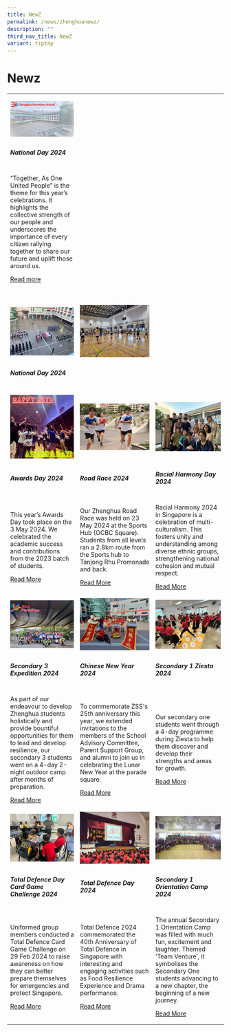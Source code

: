 ```yaml
---
title: NewZ
permalink: /news/zhenghuanewz/
description: ""
third_nav_title: NewZ
variant: tiptap
---
```

<h1>Newz</h1>
<table style="minWidth: 75px">
<colgroup>
<col>
<col>
<col>
</colgroup>
<tbody>
<tr>
<td rowspan="1" colspan="1">
<p></p>
<div class="isomer-image-wrapper">
<img style="width: 100%" height="auto" width="100%" alt="" src="/images/01 Newz 2025 Pictures/ZSS_Zoom_Virtual_Background.png">
</div>
</td>
<td rowspan="1" colspan="1">
<p></p>
</td>
<td rowspan="1" colspan="1">
<p></p>
</td>
</tr>
<tr>
<td rowspan="1" colspan="1">
<h5>National Day 2024</h5>
</td>
<td rowspan="1" colspan="1">
<p></p>
</td>
<td rowspan="1" colspan="1">
<p></p>
</td>
</tr>
<tr>
<td rowspan="1" colspan="1">
<p>“Together, As One United People” is the theme for this year’s celebrations.
It highlights the collective strength of our people and underscores the
importance of every citizen rallying together to share our future and uplift
those around us.</p>
<p><a href="/national-day-2025/" rel="noopener nofollow" target="_blank">Read more</a>
</p>
</td>
<td rowspan="1" colspan="1">
<p></p>
</td>
<td rowspan="1" colspan="1">
<p></p>
</td>
</tr>
<tr>
<td rowspan="1" colspan="1">
<p></p>
</td>
<td rowspan="1" colspan="1">
<p></p>
</td>
<td rowspan="1" colspan="1">
<p></p>
</td>
</tr>
<tr>
<td rowspan="1" colspan="1">
<p></p>
<div class="isomer-image-wrapper">
<img style="width: 100%" height="auto" width="100%" alt="" src="/images/2024/ND202402.jpg">
</div>
</td>
<td rowspan="1" colspan="1">
<p></p>
<div class="isomer-image-wrapper">
<img style="width: 100%" height="auto" width="100%" alt="" src="/images/sf202404.jpg">
</div>
</td>
<td rowspan="1" colspan="1">
<p></p>
</td>
</tr>
<tr>
<td rowspan="1" colspan="1">
<h5>National Day 2024</h5>
</td>
<td rowspan="1" colspan="1">
<p></p>
</td>
<td rowspan="1" colspan="1">
<p></p>
</td>
</tr>
<tr>
<td rowspan="1" colspan="1">
<p></p>
<div class="isomer-image-wrapper">
<img style="width: 100%" height="auto" width="100%" alt="" src="/images/AD202401.jpg">
</div>
</td>
<td rowspan="1" colspan="1">
<p></p>
<div class="isomer-image-wrapper">
<img style="width: 100%" height="auto" width="100%" alt="" src="/images/rr202401.jpg">
</div>
</td>
<td rowspan="1" colspan="1">
<p></p>
<div class="isomer-image-wrapper">
<img style="width: 100%" height="auto" width="100%" alt="" src="/images/2024/RHD202401.jpg">
</div>
</td>
</tr>
<tr>
<td rowspan="1" colspan="1">
<h5>Awards Day 2024</h5>
</td>
<td rowspan="1" colspan="1">
<h5>Road Race 2024</h5>
</td>
<td rowspan="1" colspan="1">
<h5>Racial Harmony Day 2024</h5>
</td>
</tr>
<tr>
<td rowspan="1" colspan="1">
<p>This year’s Awards Day took place on the 3 May 2024. We celebrated the
academic success and contributions from the 2023 batch of students.</p>
<p></p>
<p><a href="/awards-day-2024/" rel="noopener noreferrer nofollow" target="_blank">Read More</a>
</p>
</td>
<td rowspan="1" colspan="1">
<p>Our Zhenghua Road Race was held on 23 May 2024 at the Sports Hub (OCBC
Square). Students from all levels ran a 2.8km route from the Sports hub
to Tanjong Rhu Promenade and back.</p>
<p></p>
<p><a href="/zhenghua-road-race-2024/" rel="noopener noreferrer nofollow" target="_blank">Read More</a>
</p>
</td>
<td rowspan="1" colspan="1">
<p>Racial Harmony 2024 in Singapore is a celebration of multi-culturalism.
This fosters unity and understanding among diverse ethnic groups, strengthening
national cohesion and mutual respect.</p>
<p></p>
<p><a href="/racial-harmony-day-2024/" rel="noopener noreferrer nofollow" target="_blank">Read More</a>
</p>
</td>
</tr>
<tr>
<td rowspan="1" colspan="1">
<div class="isomer-image-wrapper">
<img style="width: 100%" height="auto" width="100%" alt="" src="/images/Sec_3_Expd_4.jpg">
</div>
</td>
<td rowspan="1" colspan="1">
<div class="isomer-image-wrapper">
<img style="width: 100%" height="auto" width="100%" alt="" src="/images/cny2404.jpg">
</div>
</td>
<td rowspan="1" colspan="1">
<div class="isomer-image-wrapper">
<img style="width: 100%" height="auto" width="100%" alt="" src="/images/ziesta2407.jpg">
</div>
</td>
</tr>
<tr>
<td rowspan="1" colspan="1">
<h5>Secondary 3 Expedition 2024</h5>
</td>
<td rowspan="1" colspan="1">
<h5>Chinese New Year 2024</h5>
</td>
<td rowspan="1" colspan="1">
<h5>Secondary 1 Ziesta 2024</h5>
</td>
</tr>
<tr>
<td rowspan="1" colspan="1">
<p>As part of our endeavour to develop Zhenghua students holistically and
provide bountiful opportunities for them to lead and develop resilience,
our secondary 3 students went on a 4-day 2-night outdoor camp after months
of preparation.</p>
<p></p>
<p><a href="/sec-3-expedition-2024/" rel="noopener noreferrer nofollow" target="_blank">Read More</a>
</p>
</td>
<td rowspan="1" colspan="1">
<p>To commemorate ZSS's 25th anniversary this year, we extended invitations
to the members of the School Advisory Committee, Parent Support Group,
and alumni to join us in celebrating the Lunar New Year at the parade square.</p>
<p></p>
<p><a href="/chinese-new-year-2024/" rel="noopener noreferrer nofollow" target="_blank">Read More</a>
</p>
</td>
<td rowspan="1" colspan="1">
<p>Our secondary one students went through a 4-day programme during Ziesta
to help them discover and develop their strengths and areas for growth.</p>
<p></p>
<p><a href="/secondary-1-ziesta-2024/" rel="noopener noreferrer nofollow" target="_blank">Read More</a>
</p>
</td>
</tr>
<tr>
<td rowspan="1" colspan="1">
<div class="isomer-image-wrapper">
<img style="width: 100%" height="auto" width="100%" alt="" src="/images/tdcg2401.jpg">
</div>
</td>
<td rowspan="1" colspan="1">
<div class="isomer-image-wrapper">
<img style="width: 100%" height="auto" width="100%" alt="" src="/images/TD202406.jpg">
</div>
</td>
<td rowspan="1" colspan="1">
<div class="isomer-image-wrapper">
<img style="width: 100%" height="auto" width="100%" alt="" src="/images/sec1orient2404.jpg">
</div>
</td>
</tr>
<tr>
<td rowspan="1" colspan="1">
<h5>Total Defence Day Card Game Challenge 2024</h5>
</td>
<td rowspan="1" colspan="1">
<h5>Total Defence Day 2024</h5>
</td>
<td rowspan="1" colspan="1">
<h5>Secondary 1 Orientation Camp 2024</h5>
</td>
</tr>
<tr>
<td rowspan="1" colspan="1">
<p>Uniformed group members conducted a Total Defence Card Game Challenge
on 29 Feb 2024 to raise awareness on how they can better prepare themselves
for emergencies and protect Singapore.</p>
<p></p>
<p><a href="/td2024card/" rel="noopener noreferrer nofollow" target="_blank">Read More</a>
</p>
</td>
<td rowspan="1" colspan="1">
<p>Total Defence 2024 commemorated the 40th Anniversary of Total Defence
in Singapore with interesting and engaging activities such as Food Resilience
Experience and Drama performance.&nbsp;</p>
<p></p>
<p><a href="/td2024/" rel="noopener noreferrer nofollow" target="_blank">Read More</a>
</p>
</td>
<td rowspan="1" colspan="1">
<p>The annual Secondary 1 Orientation Camp was filled with much fun, excitement
and laughter. Themed ‘Team Venture’, it symbolises the Secondary One students
advancing to a new chapter, the beginning of a new journey.</p>
<p></p>
<p><a href="/sec1orientation2024/" rel="noopener noreferrer nofollow" target="_blank">Read More</a>
</p>
</td>
</tr>
</tbody>
</table>
<p></p>